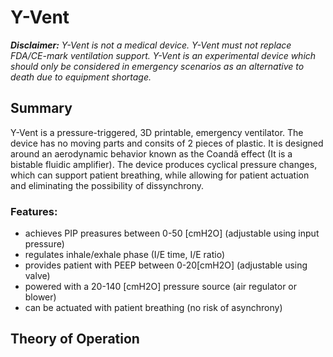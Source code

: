 # Y-Vent
 
***Disclaimer:** Y-Vent is not a medical device. Y-Vent must not replace FDA/CE-mark ventilation support. Y-Vent is an experimental device which should only be considered in emergency scenarios as an alternative to death due to equipment shortage.*

## Summary

Y-Vent is a pressure-triggered, 3D printable, emergency ventilator. The device has no moving parts and consits of 2 pieces of plastic. It is designed around an aerodynamic behavior known as the Coandă effect (It is a bistable fluidic amplifier). The device produces cyclical pressure changes, which can support patient breathing, while allowing for patient actuation and eliminating the possibility of dissynchrony.

### Features:

- achieves PIP preasures between 0-50 [cmH2O] (adjustable using input pressure)
- regulates inhale/exhale phase (I/E time, I/E ratio)
 - provides patient with PEEP between 0-20[cmH2O] (adjustable using valve)
 - powered with a 20-140 [cmH2O] pressure source (air regulator or blower)  
 - can be actuated with patient breathing (no risk of asynchrony)
 
## Theory of Operation









